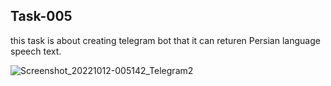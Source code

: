 ## Task-005
this task is about creating telegram bot that it can returen Persian language speech text.

![Screenshot_20221012-005142_Telegram2](https://user-images.githubusercontent.com/113304112/195307117-c80dd26f-fe60-4436-958b-05804c2bca50.jpg)
